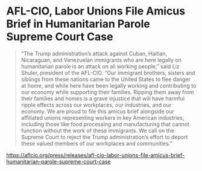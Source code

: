 # AFL-CIO, Labor Unions File Amicus Brief in Humanitarian Parole Supreme Court Case

> “The Trump administration’s attack against Cuban, Haitian, Nicaraguan, and Venezuelan immigrants who are here legally on humanitarian parole is an attack on all working people,” said Liz Shuler, president of the AFL-CIO. “Our immigrant brothers, sisters and siblings from these nations came to the United States to flee danger at home, and while here have been legally working and contributing to our economy while supporting their families. Ripping them away from their families and homes is a grave injustice that will have harmful ripple effects across our workplaces, our industries, and our economy. We are proud to file this amicus brief alongside our affiliated unions representing workers in key American industries, including those like food processing and manufacturing that cannot function without the work of these immigrants. We call on the Supreme Court to reject the Trump administration’s effort to deport these valued members of our workplaces and communities.” 

https://aflcio.org/press/releases/afl-cio-labor-unions-file-amicus-brief-humanitarian-parole-supreme-court-case

